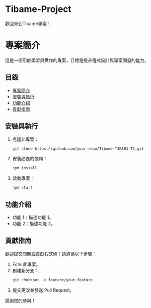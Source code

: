 # Tibame-Project 

歡迎來到Tibame專案！

# 專案簡介
這是一個用於學習與實作的專案，目標是提升程式設計與專案開發的能力。

## 目錄
- [專案簡介](#專案簡介)
- [安裝與執行](#安裝與執行)
- [功能介紹](#功能介紹)
- [貢獻指南](#貢獻指南)

## 安裝與執行
1. 克隆此專案：
    ```bash
    git clone https://github.com/your-repo/Tibame-TJR101-T1.git
    ```
2. 安裝必要的依賴：
    ```bash
    npm install
    ```
3. 啟動專案：
    ```bash
    npm start
    ```

## 功能介紹
- 功能 1：描述功能 1。
- 功能 2：描述功能 2。

## 貢獻指南
歡迎提交問題或貢獻程式碼！請遵循以下步驟：
1. Fork 此專案。
2. 創建新分支：
    ```bash
    git checkout -b feature/your-feature
    ```
3. 提交更改並發送 Pull Request。

感謝您的參與！